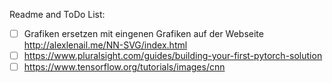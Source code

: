 Readme and ToDo List:
- [ ] Grafiken ersetzen mit eingenen Grafiken auf der Webseite http://alexlenail.me/NN-SVG/index.html
- [ ] https://www.pluralsight.com/guides/building-your-first-pytorch-solution
- [ ] https://www.tensorflow.org/tutorials/images/cnn
